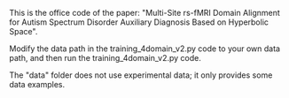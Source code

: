 This is the office code of the paper: "Multi-Site rs-fMRI Domain Alignment for Autism Spectrum Disorder Auxiliary Diagnosis Based on Hyperbolic Space".

Modify the data path in the training_4domain_v2.py code to your own data path, and then run the training_4domain_v2.py code.

The "data" folder does not use experimental data; it only provides some data examples.
